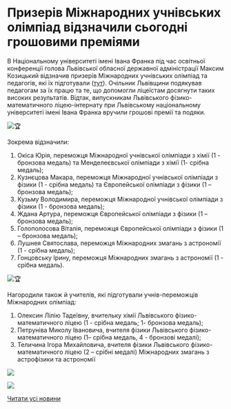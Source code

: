 # Призерів Міжнародних учнівських олімпіад відзначили сьогодні грошовими преміями

В Національному університеті імені Івана Франка під час освітньої конференції голова Львівської обласної державної адміністрації Максим Козицький відзначив призерів Міжнародних учнівських олімпіад та педагогів, які їх підготували ([тут](https://www.facebook.com/200208880397363/posts/1279102575841316/)).
Очільник Львівщини подякував педагогам за їх працю та те, що допомогли ліцеїстам досягнути таких високих результатів.
Відтак, випускникам Львівського фізико-математичного ліцею-інтернату при Львівському національному університеті імені Івана Франка вручили грошові премії та подяки.

![🏆](https://static.xx.fbcdn.net/images/emoji.php/v9/tbe/1/16/1f3c6.png)

Зокрема відзначили:
1. Окіса Юрія, переможця Міжнародної учнівської олімпіади з хімії (1 - бронзова медаль) та Менделеєвської олімпіади з хімії (1- срібна медаль);
2. Кузнєцова Макара, переможця Міжнародної учнівської олімпіади з фізики (1 - срібна медаль) та Європейської олімпіади з фізики (1 – бронзова медаль);
3. Кузьму Володимира, переможця Міжнародної учнівської олімпіади з фізики (1 - бронзова медаль);
4. Ждана Артура, переможця Європейської олімпіади з фізики (1 – бронзова медаль);
5. Голополосова Віталія, переможця Європейської олімпіади з фізики (1 – бронзова медаль);
6. Лушнея Святослава, переможця Міжнародних змагань з астрономії (1 - срібна медаль);
7. Гонцовську Ірину, переможця Міжнародних змагань з астрономії (1 - срібна медаль).

![🏆](https://static.xx.fbcdn.net/images/emoji.php/v9/tbe/1/16/1f3c6.png)

Нагородили також й учителів, які підготували учнів-переможців Міжнародних олімпіад:
1. Олексин Лілію Тадеївну, вчительку хімії Львівського фізико-математичного ліцею (1 - срібна медаль; 1- бронзова медаль);
2. Петруніва Миколу Івановича, вчителя фізики Львівського фізико-математичного ліцею (1– срібна медаль, 4 - бронзові медалі);
3. Теличина Ігора Михайловича, вчителя фізики Львівського фізико-математичного ліцею (2 – срібні медалі) Міжнародних змагань з астрофізики та астрономії

![](/images/blog/призерів-міжнародних-учнівських-олімпіад-відзначили/ol5.jpg)

![](/images/blog/призерів-міжнародних-учнівських-олімпіад-відзначили/ol2.jpg)

[Читати усі новини](/news)
